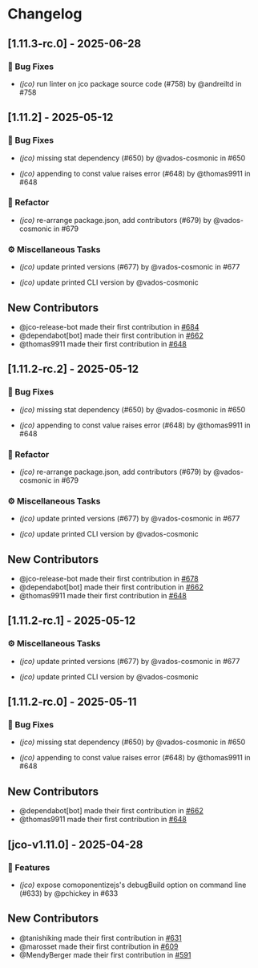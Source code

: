 # Changelog

## [1.11.3-rc.0] - 2025-06-28

### 🐛 Bug Fixes

* *(jco)* run linter on jco package source code (#758) by @andreiltd in #758




## [1.11.2] - 2025-05-12

### 🐛 Bug Fixes

* *(jco)* missing stat dependency (#650) by @vados-cosmonic in #650

* *(jco)* appending to const value raises error (#648) by @thomas9911 in #648


### 🚜 Refactor

* *(jco)* re-arrange package.json, add contributors (#679) by @vados-cosmonic in #679


### ⚙️ Miscellaneous Tasks

* *(jco)* update printed versions (#677) by @vados-cosmonic in #677

* *(jco)* update printed CLI version by @vados-cosmonic



## New Contributors
* @jco-release-bot made their first contribution in [#684](https://github.com/bytecodealliance/jco/pull/684)
* @dependabot[bot] made their first contribution in [#662](https://github.com/bytecodealliance/jco/pull/662)
* @thomas9911 made their first contribution in [#648](https://github.com/bytecodealliance/jco/pull/648)


## [1.11.2-rc.2] - 2025-05-12

### 🐛 Bug Fixes

* *(jco)* missing stat dependency (#650) by @vados-cosmonic in #650

* *(jco)* appending to const value raises error (#648) by @thomas9911 in #648


### 🚜 Refactor

* *(jco)* re-arrange package.json, add contributors (#679) by @vados-cosmonic in #679


### ⚙️ Miscellaneous Tasks

* *(jco)* update printed versions (#677) by @vados-cosmonic in #677

* *(jco)* update printed CLI version by @vados-cosmonic



## New Contributors
* @jco-release-bot made their first contribution in [#678](https://github.com/bytecodealliance/jco/pull/678)
* @dependabot[bot] made their first contribution in [#662](https://github.com/bytecodealliance/jco/pull/662)
* @thomas9911 made their first contribution in [#648](https://github.com/bytecodealliance/jco/pull/648)


## [1.11.2-rc.1] - 2025-05-12

### ⚙️ Miscellaneous Tasks

* *(jco)* update printed versions (#677) by @vados-cosmonic in #677

* *(jco)* update printed CLI version by @vados-cosmonic




## [1.11.2-rc.0] - 2025-05-11

### 🐛 Bug Fixes

* *(jco)* missing stat dependency (#650) by @vados-cosmonic in #650

* *(jco)* appending to const value raises error (#648) by @thomas9911 in #648



## New Contributors
* @dependabot[bot] made their first contribution in [#662](https://github.com/bytecodealliance/jco/pull/662)
* @thomas9911 made their first contribution in [#648](https://github.com/bytecodealliance/jco/pull/648)


## [jco-v1.11.0] - 2025-04-28

### 🚀 Features

* *(jco)* expose comoponentizejs's debugBuild option on command line (#633) by @pchickey in #633



## New Contributors
* @tanishiking made their first contribution in [#631](https://github.com/bytecodealliance/jco/pull/631)
* @marosset made their first contribution in [#609](https://github.com/bytecodealliance/jco/pull/609)
* @MendyBerger made their first contribution in [#591](https://github.com/bytecodealliance/jco/pull/591)
